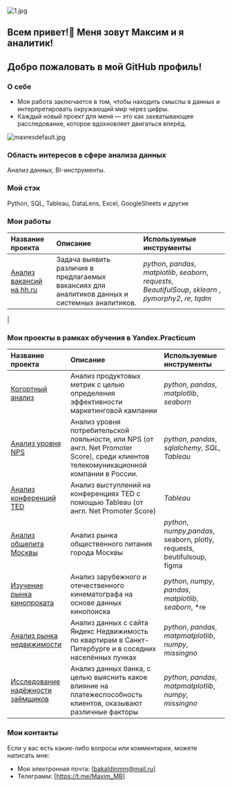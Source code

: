 ![1.jpg](https://s.iimg.su/s/10/pTtIQrGNFrUCnokcpCpg8O7p0K0PfsOlm8RFuUFX.jpg)
## Всем привет!👋 Меня зовут Максим и я аналитик!
## Добро пожаловать в мой GitHub профиль!

### О себе
- Моя работа заключается в том, чтобы находить смыслы в данных и интерпретировать окружающий мир через цифры.
- Каждый новый проект для меня — это как захватывающее расследование, которое вдохновляет двигаться вперёд.

![maxresdefault.jpg](https://s.iimg.su/s/10/8Y20Lki5SCoyLNlwHx3GajnXaHVf9Hfrt84rfmGD.jpg)
### Область интересов в сфере анализа данных
Анализ данных, BI-инструменты.

### Мой стэк
Python, SQL, Tableau, DataLens, Excel, GoogleSheets и другие

### Мои работы
| Название проекта | Описание | Используемые инструменты | 
| :---------------------- | :---------------------- | :---------------------- |
| [Анализ вакансий на hh.ru](hh_analysis/) | Задача выявить различия в предлагаемых вакансиях для аналитиков данных и системных аналитиков. | *python*, *pandas*, *matplotlib*, *seaborn*, *requests*, *BeautifulSoup*, *sklearn* , *pymorphy2*, *re*, *tqdm* |
| 

### Мои проекты в рамках обучения в Yandex.Practicum

| Название проекта | Описание | Используемые инструменты | 
| :---------------------- | :---------------------- | :---------------------- |
| [Когортный анализ](product) | Анализ продуктовых метрик с целью определения эффективности маркетинговой кампании| *python*, *pandas*, *matplotlib*, *seaborn*|
| [Анализ уровня NPS](net_promoter_score) | Анализ уровня потребительской лояльности, или NPS (от англ. Net Promoter Score), среди клиентов телекомуникационной компании в России. | *python*, *pandas*, *sqlalchemy*, *SQL*, *Tableau*|
| [Анализ конференций TED](ted) | Анализ выступлений на конференциях TED с помощью Tableau (от англ. Net Promoter Score)|*Tableau*|
| [Анализ общепита Москвы ](moscow_places) | Анализ рынка общественного питания города Москвы | *python*, *numpy*,*pandas*, seaborn, plotly, requests, beutifulsoup, figma|
| [Изучение рынка кинопроката](cinema) | Анализ зарубежного и отечественного кинематографа на основе данных кинопоиска | *python*, *numpy*, *pandas*, *matplotlib*, *seaborn*, *re|
| [Анализ рынка недвижимости](exploratory_data_analysis) | Анализ данных с сайта Яндекс Недвижимость по квартирам в Санкт-Питербурге и в соседних населённых пунках | *python*, *pandas*, *matpmatplotlib*, *numpy*, *missingno*|
| [Исследование надёжности заёмщиков](reliability_of_borrowers) | Анализ данных банка, с целью выяснить какое влияние на платежеспособность клиентов, оказывают  различные факторы | *python*, *pandas*, *matpmatplotlib*, *numpy*, *missingno*|

### Мои контакты
Если у вас есть какие-либо вопросы или комментарии, можете написать мне:
- Моя электронная почта: [bakaldinmm@mail.ru]
- Телеграмм: [https://t.me/Maxim_MB]


